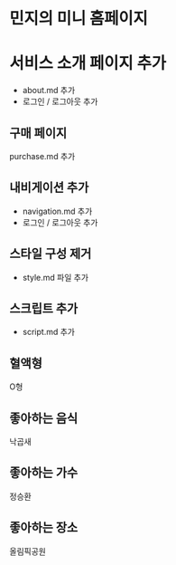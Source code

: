 # 민지의 미니 홈페이지

# 서비스 소개 페이지 추가

- about.md 추가
- 로그인 / 로그아웃 추가

## 구매 페이지

purchase.md 추가

## 내비게이션 추가

- navigation.md 추가
- 로그인 / 로그아웃 추가

## 스타일 구성 제거

- style.md 파일 추가

## 스크립트 추가

- script.md 추가

## 혈액형

O형

## 좋아하는 음식

낙곱새

## 좋아하는 가수

정승환

## 좋아하는 장소

올림픽공원
